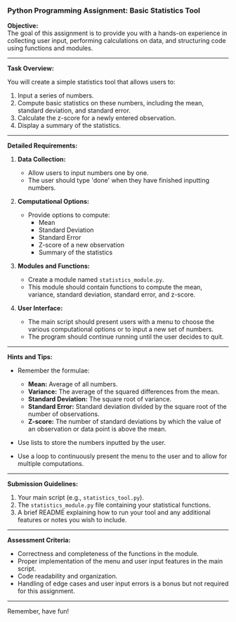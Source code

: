 ### **Python Programming Assignment: Basic Statistics Tool**

**Objective:**  
The goal of this assignment is to provide you with a hands-on experience in collecting user input, performing calculations on data, and structuring code using functions and modules.

---

**Task Overview:**

You will create a simple statistics tool that allows users to:
1. Input a series of numbers.
2. Compute basic statistics on these numbers, including the mean, standard deviation, and standard error.
3. Calculate the z-score for a newly entered observation.
4. Display a summary of the statistics.

---

**Detailed Requirements:**

1. **Data Collection:**
    - Allow users to input numbers one by one.
    - The user should type 'done' when they have finished inputting numbers.

2. **Computational Options:**
    - Provide options to compute:
        - Mean
        - Standard Deviation
        - Standard Error
        - Z-score of a new observation
        - Summary of the statistics

3. **Modules and Functions:**
    - Create a module named `statistics_module.py`.
    - This module should contain functions to compute the mean, variance, standard deviation, standard error, and z-score.

4. **User Interface:**
    - The main script should present users with a menu to choose the various computational options or to input a new set of numbers.
    - The program should continue running until the user decides to quit.

---

**Hints and Tips:**

- Remember the formulae:
    - **Mean:** Average of all numbers.
    - **Variance:** The average of the squared differences from the mean.
    - **Standard Deviation:** The square root of variance.
    - **Standard Error:** Standard deviation divided by the square root of the number of observations.
    - **Z-score:** The number of standard deviations by which the value of an observation or data point is above the mean.

- Use lists to store the numbers inputted by the user.

- Use a loop to continuously present the menu to the user and to allow for multiple computations.

---

**Submission Guidelines:**

1. Your main script (e.g., `statistics_tool.py`).
2. The `statistics_module.py` file containing your statistical functions.
3. A brief README explaining how to run your tool and any additional features or notes you wish to include.

---

**Assessment Criteria:**

- Correctness and completeness of the functions in the module.
- Proper implementation of the menu and user input features in the main script.
- Code readability and organization.
- Handling of edge cases and user input errors is a bonus but not required for this assignment.

---

Remember, have fun!